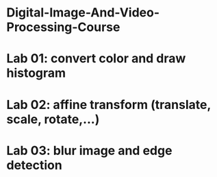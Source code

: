 # Digital-Image-And-Video-Processing-Course
# Lab 01: convert color and draw histogram
# Lab 02: affine transform (translate, scale, rotate,...)
# Lab 03: blur image and edge detection
